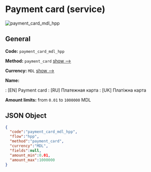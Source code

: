 
# Payment card (service) 
![payment_card_mdl_hpp](https://static.openfintech.io/payment_methods/payment_card_mdl_hpp/logo.svg?w=400&c=v0.59.26#w200)  

## General 
 
**Code:** `payment_card_mdl_hpp` 
 
**Method:** `payment_card` 
 [show -->](/payment-methods/payment_card/) 
 
**Currency:** `MDL` [show -->](/currencies/MDL/) 
 
**Name:** 
 
:	[EN] Payment card 
:	[RU] Платежная карта 
:	[UK] Платіжна карта 
 
**Amount limits:** from `0.01` to `1000000` MDL 

## JSON Object 

```json
{
  "code":"payment_card_mdl_hpp",
  "flow":"hpp",
  "method":"payment_card",
  "currency":"MDL",
  "fields":null,
  "amount_min":0.01,
  "amount_max":1000000
}
```  
